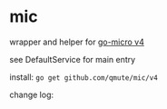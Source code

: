 # mic

wrapper and helper for [go-micro v4](https://github.com/micro/go-micro)


see DefaultService for main entry

install:  `go get github.com/qmute/mic/v4`
    
change log:

